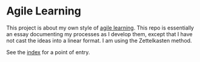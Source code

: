 # Agile Learning

This project is about my own style of [agile learning](notes/961174eb_agile_learning.md). This repo is essentially an essay documenting my processes as I develop them, except that I have not cast the ideas into a linear format. I am using the Zettelkasten method.

See the [index](notes/index.md) for a point of entry.